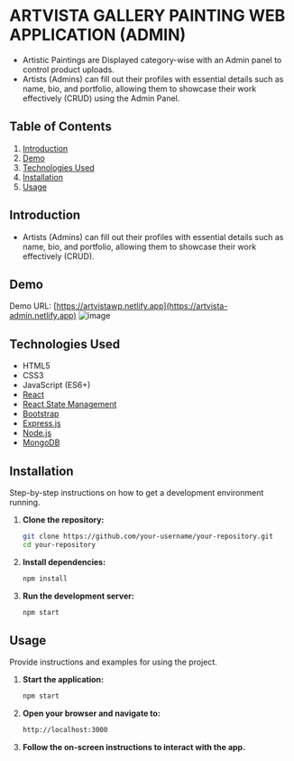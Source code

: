 # ARTVISTA GALLERY PAINTING WEB APPLICATION (ADMIN)

- Artistic Paintings are Displayed category-wise with an Admin panel to control product uploads.
- Artists (Admins) can fill out their profiles with essential details such as name, bio, and portfolio, allowing them to showcase their work effectively (CRUD) using the Admin Panel.

## Table of Contents
1. [Introduction](#introduction)
2. [Demo](#demo)
3. [Technologies Used](#technologies-used)
4. [Installation](#installation)
5. [Usage](#usage)

## Introduction

- Artists (Admins) can fill out their profiles with essential details such as name, bio, and portfolio, allowing them to showcase their work effectively (CRUD).

## Demo

Demo URL: [https://artvistawp.netlify.app](https://artvista-admin.netlify.app)
![image](https://github.com/JeganPeriasamy/ArtVista-Admin/assets/166896131/319f3c6b-e4a4-4555-a4ad-7677e3775a0b)


## Technologies Used

- HTML5
- CSS3
- JavaScript (ES6+)
- [React](https://reactjs.org/)
- [React State Management](https://reactjs.org/)
- [Bootstrap](https://getbootstrap.com/)
- [Express.js](https://expressjs.com/)
- [Node.js](https://nodejs.org/)
- [MongoDB](https://mongodb.com/)


## Installation

Step-by-step instructions on how to get a development environment running.

1. **Clone the repository:**
   ```sh
   git clone https://github.com/your-username/your-repository.git
   cd your-repository
   ```

2. **Install dependencies:**
   ```sh
   npm install
   ```

3. **Run the development server:**
   ```sh
   npm start
   ```

## Usage

Provide instructions and examples for using the project.

1. **Start the application:**
   ```sh
   npm start
   ```

2. **Open your browser and navigate to:**
   ```sh
   http://localhost:3000
   ```

3. **Follow the on-screen instructions to interact with the app.**

